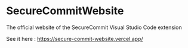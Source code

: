 # SecureCommitWebsite
The official website of the SecureCommit Visual Studio Code extension

See it here : https://secure-commit-website.vercel.app/
